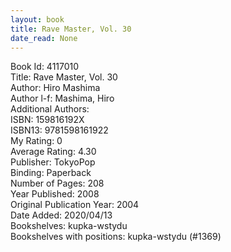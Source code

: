 ```yaml
---
layout: book
title: Rave Master, Vol. 30
date_read: None
---
```


Book Id: 4117010<br />
Title: Rave Master, Vol. 30<br />
Author: Hiro Mashima<br />
Author l-f: Mashima, Hiro<br />
Additional Authors: <br />
ISBN: 159816192X<br />
ISBN13: 9781598161922<br />
My Rating: 0<br />
Average Rating: 4.30<br />
Publisher: TokyoPop<br />
Binding: Paperback<br />
Number of Pages: 208<br />
Year Published: 2008<br />
Original Publication Year: 2004<br />
Date Added: 2020/04/13<br />
Bookshelves: kupka-wstydu<br />
Bookshelves with positions: kupka-wstydu (#1369)<br />

